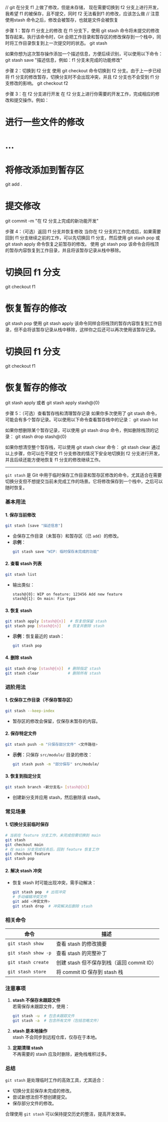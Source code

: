 // git 在分支 f1 上做了修改，但是未存储， 现在需要切换到 f2 分支上进行开发，我希望 f1 的被保存，且不提交，同时 f2 无法看到f1 的修改，应该怎么做
// 注意 使用stash 命令之后，修改会被暂存，也就是文件会被恢复

步骤 1：暂存 f1 分支上的修改
在 f1 分支下，使用 git stash 命令将未提交的修改暂存起来。执行该命令时，Git 会把工作目录和暂存区的修改保存到一个栈中，同时将工作目录恢复到上一次提交时的状态。
git stash

如果你想为这次暂存操作添加一个描述信息，方便后续识别，可以使用以下命令：
git stash save "描述信息，例如：f1 分支未完成的功能修改"

步骤 2：切换到 f2 分支
使用 git checkout 命令切换到 f2 分支。由于上一步已经将 f1 分支的修改暂存，切换分支时不会出现冲突，并且 f2 分支也不会受到 f1 分支修改的影响。
git checkout f2

步骤 3：在 f2 分支进行开发
在 f2 分支上进行你需要的开发工作，完成相应的修改和提交操作。例如：

# 进行一些文件的修改
# ...
# 将修改添加到暂存区
git add .
# 提交修改
git commit -m "在 f2 分支上完成的新功能开发"

步骤 4：（可选）返回 f1 分支并恢复修改
当你在 f2 分支的工作完成后，如果需要回到 f1 分支继续之前的工作，可以先切换回 f1 分支，然后使用 git stash pop 或 git stash apply 命令恢复之前暂存的修改。
使用 git stash pop
该命令会将栈顶的暂存内容恢复到工作目录，并且将该暂存记录从栈中移除。

# 切换回 f1 分支
git checkout f1
# 恢复暂存的修改
git stash pop
使用 git stash apply
该命令同样会将栈顶的暂存内容恢复到工作目录，但不会将该暂存记录从栈中移除，这样你之后还可以再次使用该暂存记录。

# 切换回 f1 分支
git checkout f1
# 恢复暂存的修改
git stash apply
或者 git stash apply stash@{0}

步骤 5：（可选）查看暂存栈和清理暂存记录
如果你多次使用了 git stash 命令，可能会有多个暂存记录。可以使用以下命令查看暂存栈中的记录：
git stash list

如果你想删除某个暂存记录，可以使用 git stash drop 命令，例如删除栈顶的记录：
git stash drop stash@{0}

如果你想清空整个暂存栈，可以使用 git stash clear 命令：
git stash clear
通过以上步骤，你可以在不提交 f1 分支修改的情况下安全地切换到 f2 分支进行开发，并且后续还能方便地恢复 f1 分支的修改继续工作。





---
`git stash` 是 Git 中用于临时保存工作目录和暂存区修改的命令，尤其适合在需要切换分支但不想提交当前未完成工作的场景。它将修改保存到一个栈中，之后可以随时恢复。


### **基本用法**
#### 1. **保存当前修改**
```bash
git stash [save "描述信息"]
```
- 会保存工作目录（未暂存）和暂存区（已 `add`）的修改。
- **示例**：
  ```bash
  git stash save "WIP: 临时保存未完成的功能"
  ```

#### 2. **查看 stash 列表**
```bash
git stash list
```
- 输出类似：
  ```
  stash@{0}: WIP on feature: 123456 Add new feature
  stash@{1}: On main: Fix typo
  ```

#### 3. **恢复 stash**
```bash
git stash apply [stash@{n}]  # 恢复但保留 stash
git stash pop [stash@{n}]   # 恢复并删除 stash
```
- **示例**：恢复最近的 stash：
  ```bash
  git stash pop
  ```

#### 4. **删除 stash**
```bash
git stash drop [stash@{n}]  # 删除指定 stash
git stash clear             # 删除所有 stash
```


### **进阶用法**
#### 1. **仅保存工作目录（不保存暂存区）**
```bash
git stash --keep-index
```
- 暂存区的修改会保留，仅保存未暂存的内容。

#### 2. **保存特定文件**
```bash
git stash push -m "只保存部分文件" <文件路径>
```
- **示例**：只保存 `src/module/` 目录的修改：
  ```bash
  git stash push -m "部分保存" src/module/
  ```

#### 3. **恢复到指定分支**
```bash
git stash branch <新分支名> [stash@{n}]
```
- 创建新分支并应用 stash，然后删除该 stash。


### **常见场景**
#### 1. **切换分支前临时保存**
```bash
# 当前在 feature 分支工作，未完成但需切换到 main
git stash
git checkout main
# 在 main 分支完成任务后，回到 feature 恢复工作
git checkout feature
git stash pop
```

#### 2. **解决 stash 冲突**
- 恢复 stash 时可能出现冲突，需手动解决：
  ```bash
  git stash pop  # 出现冲突
  # 手动编辑冲突文件
  git add <冲突文件>
  git stash drop  # 冲突解决后删除 stash
  ```


### **相关命令**
| 命令               | 描述                                  |
|--------------------|---------------------------------------|
| `git stash show`   | 查看 stash 的修改摘要                  |
| `git stash show -p` | 查看 stash 的完整补丁                 |
| `git stash create` | 创建 stash 但不保存到栈（返回 commit ID） |
| `git stash store`  | 将 commit ID 保存到 stash 栈           |


### **注意事项**
1. **stash 不保存未跟踪文件**  
   若需保存未跟踪文件，使用：
   ```bash
   git stash -u  # 包含未跟踪文件
   git stash -a  # 包含所有文件（包括忽略文件）
   ```

2. **stash 是本地操作**  
   stash 不会同步到远程仓库，仅存在于本地。

3. **定期清理 stash**  
   不再需要的 stash 应及时删除，避免栈堆积过多。


### **总结**
`git stash` 是处理临时工作的高效工具，尤其适合：
- 切换分支前保存未完成的修改。
- 尝试新想法但不想创建提交。
- 保存部分文件的修改。

合理使用 `git stash` 可以保持提交历史的整洁，提高开发效率。